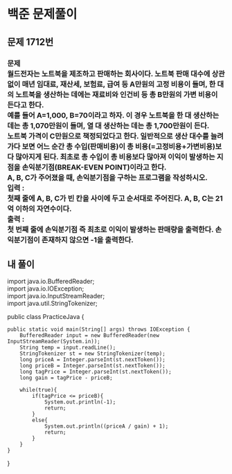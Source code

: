 # 백준 문제풀이

## 문제 1712번
### 문제<br>월드전자는 노트북을 제조하고 판매하는 회사이다. 노트북 판매 대수에 상관없이 매년 임대료, 재산세, 보험료, 급여 등 A만원의 고정 비용이 들며, 한 대의 노트북을 생산하는 데에는 재료비와 인건비 등 총 B만원의 가변 비용이 든다고 한다.<br>예를 들어 A=1,000, B=70이라고 하자. 이 경우 노트북을 한 대 생산하는 데는 총 1,070만원이 들며, 열 대 생산하는 데는 총 1,700만원이 든다.<br>노트북 가격이 C만원으로 책정되었다고 한다. 일반적으로 생산 대수를 늘려 가다 보면 어느 순간 총 수입(판매비용)이 총 비용(=고정비용+가변비용)보다 많아지게 된다. 최초로 총 수입이 총 비용보다 많아져 이익이 발생하는 지점을 손익분기점(BREAK-EVEN POINT)이라고 한다.<br>A, B, C가 주어졌을 때, 손익분기점을 구하는 프로그램을 작성하시오.<br>입력 :<br>첫째 줄에 A, B, C가 빈 칸을 사이에 두고 순서대로 주어진다. A, B, C는 21억 이하의 자연수이다.<br>출력 :<br>첫 번째 줄에 손익분기점 즉 최초로 이익이 발생하는 판매량을 출력한다. 손익분기점이 존재하지 않으면 -1을 출력한다.
## 내 풀이
import java.io.BufferedReader;<br>
import java.io.IOException;<br>
import java.io.InputStreamReader;<br>
import java.util.StringTokenizer;<br>

public class PracticeJava {

    public static void main(String[] args) throws IOException {
        BufferedReader input = new BufferedReader(new InputStreamReader(System.in));
        String temp = input.readLine();
        StringTokenizer st = new StringTokenizer(temp);
        long priceA = Integer.parseInt(st.nextToken());
        long priceB = Integer.parseInt(st.nextToken());
        long tagPrice = Integer.parseInt(st.nextToken());
        long gain = tagPrice - priceB;

        while(true){
            if(tagPrice <= priceB){
                System.out.println(-1);
                return;
            }
            else{
                System.out.println((priceA / gain) + 1);
                return;
            }
        }
    }
}